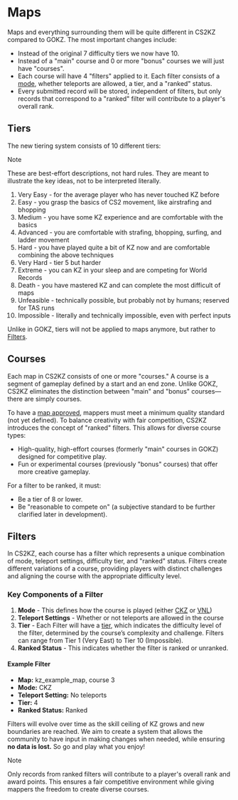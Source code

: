 # Maps

Maps and everything surrounding them will be quite different in CS2KZ compared
to GOKZ. The most important changes include:

- Instead of the original 7 difficulty tiers we now have 10.
- Instead of a "main" course and 0 or more "bonus" courses we will just have
  "courses".
- Each course will have 4 "filters" applied to it. Each filter consists of a
  [mode](./Modes.md), whether teleports are allowed, a tier, and a "ranked" status.
- Every submitted record will be stored, independent of filters, but only
  records that correspond to a "ranked" filter will contribute to a player's
  overall rank.

## Tiers

The new tiering system consists of 10 different tiers:

> [!NOTE]
> These are best-effort descriptions, not hard rules. They are meant to illustrate the key ideas,
> not to be interpreted literally.

1. Very Easy - for the average player who has never touched KZ before
2. Easy - you grasp the basics of CS2 movement, like airstrafing and bhopping
3. Medium - you have some KZ experience and are comfortable with the basics
4. Advanced - you are comfortable with strafing, bhopping, surfing, and ladder
   movement
5. Hard - you have played quite a bit of KZ now and are comfortable combining
   the above techniques
6. Very Hard - tier 5 but harder
7. Extreme - you can KZ in your sleep and are competing for World Records
8. Death - you have mastered KZ and can complete the most difficult of maps
9. Unfeasible - technically possible, but probably not by humans; reserved for
   TAS runs
10. Impossible - literally and technically impossible, even with perfect inputs

Unlike in GOKZ, tiers will not be applied to maps anymore, but rather to
[Filters](#filters).

## Courses

Each map in CS2KZ consists of one or more "courses." A course is a segment of gameplay
 defined by a start and an end zone. Unlike GOKZ, CS2KZ eliminates the distinction between
  "main" and "bonus" courses—there are simply courses.

To have a [map approved](./MapApproval.md), mappers must meet a minimum quality standard 
(not yet defined). To balance creativity with fair competition, CS2KZ introduces the concept
 of "ranked" filters. This allows for diverse course types:

- High-quality, high-effort courses (formerly "main" courses in GOKZ) designed for competitive play.
- Fun or experimental courses (previously "bonus" courses) that offer more creative gameplay.

For a filter to be ranked, it must:

- Be a tier of 8 or lower.
- Be "reasonable to compete on" (a subjective standard to be further clarified later in development).

## Filters

In CS2KZ, each course has a filter which represents a unique combination of mode,
 teleport settings, difficulty tier, and "ranked" status. Filters create different 
 variations of a course, providing players with distinct challenges and aligning the 
 course with the appropriate difficulty level.

### Key Components of a Filter

1. **Mode** - This defines how the course is played (either [CKZ](./Modes.md#Classic) or [VNL](./Modes.md#Vanilla))
2. **Teleport Settings** - Whether or not teleports are allowed in the course
3. **Tier** - Each Filter will have a [tier](#tiers), which indicates the difficulty level of the filter, determined
 by the course’s complexity and challenge. Filters can range from Tier 1 (Very East) to Tier 10 (Impossible). 
4. **Ranked Status** - This indicates whether the filter is ranked or unranked.

#### Example Filter

- **Map:** kz_example_map, course 3  
- **Mode:** CKZ  
- **Teleport Setting:** No teleports  
- **Tier:** 4  
- **Ranked Status:** Ranked  


Filters will evolve over time as the skill ceiling of KZ grows and new boundaries are reached. We aim to create a system
 that allows the community to have input in making changes when needed, while ensuring **no data is lost.**
So go and play what you enjoy!

> [!NOTE]  
> Only records from ranked filters will contribute to a player's overall rank and award points. This ensures a 
> fair competitive environment while giving mappers the freedom to create diverse courses.



